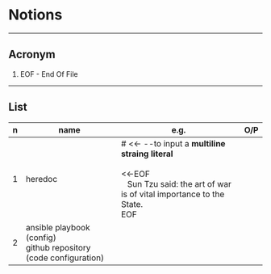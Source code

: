 # Notions

---

## Acronym
1. EOF - End Of File

---

## List
|n|name|e.g.|O/P|
|-|----|----|---|
|1|heredoc|# <<- --to input a **multiline straing literal**<br/><br/> <<-EOF <br/> &ensp; Sun Tzu said: the art of war is of vital importance to the State. <br/> EOF||
|2|ansible playbook (config)<br/>github repository (code configuration)||

